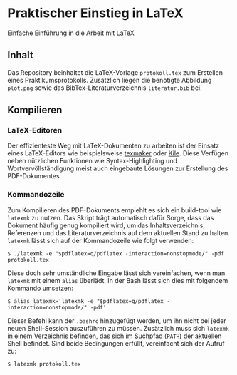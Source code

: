 # Praktischer Einstieg in LaTeX
Einfache Einführung in die Arbeit mit LaTeX

## Inhalt
Das Repository beinhaltet die LaTeX-Vorlage `protokoll.tex` zum Erstellen eines
Praktikumsprotokolls.  Zusätzlich liegen die benötigte Abbildung `plot.png`
sowie das BibTex-Literaturverzeichnis `literatur.bib` bei.

## Kompilieren
### LaTeX-Editoren
Der effizienteste Weg mit LaTeX-Dokumenten zu arbeiten ist der Einsatz eines
LaTeX-Editors wie beispielsweise [texmaker](http://www.xm1math.net/texmaker/)
oder [Kile](http://kile.sourceforge.net/). Diese Verfügen neben nützlichen
Funktionen wie Syntax-Highlighting und Wortvervöllständigung meist auch
eingebaute Lösungen zur Erstellung des PDF-Dokumentes.

### Kommandozeile
Zum Kompilieren des PDF-Dokuments empiehlt es sich ein build-tool wie `latexmk`
zu nutzen. Das Skript trägt automatisch dafür Sorge, dass das Dokument häufig
genug kompiliert wird, um das Inhaltsverzeichnis, Referenzen und das
Literaturverzeichnis auf dem aktuellen Stand zu halten. `latexmk` lässt sich auf
der Kommandozeile wie folgt verwenden:

`$ ./latexmk -e "$pdflatex=q/pdflatex -interaction=nonstopmode/" -pdf protokoll.tex`

Diese doch sehr umständliche Eingabe lässt sich vereinfachen, wenn man `latexmk`
mit einem `alias` überlädt. In der Bash lässt sich dies mit folgendem Kommando
umsetzen:

`$ alias latexmk='latexmk -e "$pdflatex=q/pdflatex -interaction=nonstopmode/" -pdf'`

Dieser Befehl kann der `.bashrc` hinzugefügt werden, um ihn nicht bei jeder
neuen Shell-Session auszuführen zu müssen. Zusätzlich muss sich `latexmk` in
einem Verzeichnis befinden, das sich im Suchpfad (`PATH`) der aktuellen Shell
befindet. Sind beide Bedingungen erfüllt, vereinfacht sich der Aufruf zu:

`$ latexmk protokoll.tex`
